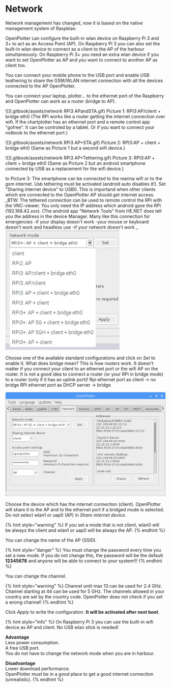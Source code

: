 # Network

Network management has changed, now it is based on the native management system of Raspbian.

OpenPlotter can configure the built-in wlan device on Raspberry Pi 3 and 3+ to act as an Access Point \(AP\). On Raspberry Pi 3 you can also set the built-in wlan device to connect as a client to the AP of the harbour simultaneously. On Raspberry Pi 3+ you need an extra wlan device if you want to set OpenPlotter as AP and you want to connect to another AP as client too.

You can connect your mobile phone to the USB port and enable USB teathering to share the GSM/WLAN internet connection with all the devices connected to the AP OpenPlotter.

You can connect your laptop, plotter... to the ethernet port of the Raspberry and OpenPlotter can work as a router \(bridge to AP\).

![](.gitbook/assets/network RPi3 APandSTA.gif)
Picture 1: RPI3:AP/client + bridge eth0
(The RPi works like a router getting the internet connection over wifi. If the chartplotter has an ethernet port and a remote control app "gofree". It can be controled by a tablet.
Or if you want to connect your notbook to the ethernet port.)

![](.gitbook/assets/network RPi3 AP+STA.gif)
Picture 2: RPI3:AP + client + bridge eth0
(Same as Picture 1 but a second wifi device.)


![](.gitbook/assets/network RPi3 AP+Tethering.gif)
Picture 3: RPI3:AP + client + bridge eth0
(Same as Picture 2 but an android smartphone connected by USB as a replacement for the wifi device.)

to Picture 3:
The smartphone can be connected to the marina wifi or to the gsm internet. 
Usb tethering must be activated (android auto disables it!).
Set "Sharing internet device" to USB0. This is importand when other clients which are connected to the OpenPlotter AP should get internet access.
_BTW: The tethered connection can be used to remote control the RPi with the VNC-viewer. You only need the IP address which android gave the RPi (192.168.42.xxx). (The android app "Network Tools" from HE.NET does tell you the address in the device Manager. 
Many like this connection for emergencies
-if your display doesn't work
-your mouse or keyboard doesn't work
and headless use
-if your network doesn't work
_
![](.gitbook/assets/network_modes.png)

Choose one of the available standard configurations and click on _Set_ to enable it.
What does bridge mean? 
This is how routers work. It doesn't matter if you connect your client to an ethernet port or the wifi AP on the router.
It is not a good idea to connect a router (or your RPi in bridge mode) to a router (only if it has an uplink port)!
Rpi ethernet port as client -> no bridge
RPi ethernet port as DHCP server -> bridge


![](.gitbook/assets/network_ui.png)

Choose the device which has the internet connection \(client\). OpenPlotter will  share it to the AP and to the ethernet port if a bridged mode is selected. Do not select wlan1 or uap0 \(AP\) in _Share internet device_.

{% hint style="warning" %}
If you set a mode that is not _client_, wlan0 will be always the client and wlan1 or uap0 will be always the AP.
{% endhint %}

You can change the name of the AP \(SSID\).

{% hint style="danger" %}
You must change the password every time you set a new mode. If you do not change this, the password will be the default **12345678** and anyone will be able to connect to your system!!!
{% endhint %}

You can change the channel.

{% hint style="warning" %}
Channel until max 13 can be used for 2.4 GHz. Channel starting at 44 can be used for 5 GHz. The channels allowed in your country are set by the country code. OpenPlotter does not check if you set a wrong channel!
{% endhint %}

Click _Apply_ to write the configuration. **It will be activated after next boot**.

{% hint style="info" %}
On Raspberry Pi 3 you can use the built-in wifi device as AP and client. No USB wlan stick is needed!

**Advantage**  
Less power consumption.  
A free USB port.  
You do not have to change the network mode when you are in harbour.

**Disadvantage**  
Lower download performance.  
OpenPlotter must be in a good place to get a good internet connection (unrealistic).
{% endhint %}



